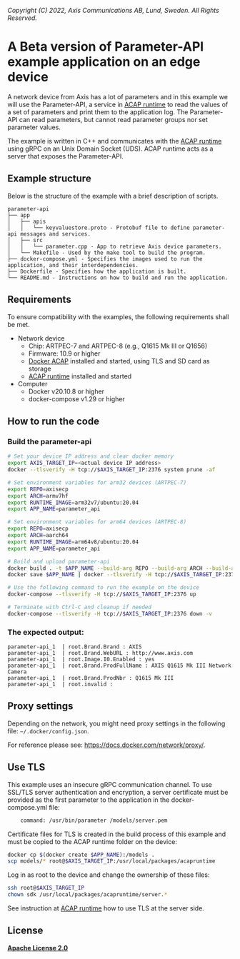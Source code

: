 *Copyright (C) 2022, Axis Communications AB, Lund, Sweden. All Rights Reserved.*

# A Beta version of Parameter-API example application on an edge device

A network device from Axis has a lot of parameters and in this example we will use the Parameter-API, a service in [ACAP runtime](https://hub.docker.com/r/axisecp/acap-runtime) to read the values of a set of parameters and print them to the application log. The Parameter-API can read parameters, but cannot read parameter groups nor set parameter values.

The example is written in C++ and communicates with the [ACAP runtime](https://hub.docker.com/r/axisecp/acap-runtime) using gRPC on an Unix Domain Socket (UDS). ACAP runtime acts as a server that exposes the Parameter-API.

## Example structure
Below is the structure of the example with a brief description of scripts.
```shell
parameter-api
├── app
│   ├── apis
│   │   └── keyvaluestore.proto - Protobuf file to define parameter-api messages and services.
│   ├── src
│   │   └── parameter.cpp - App to retrieve Axis device parameters.
│   └── Makefile - Used by the make tool to build the program.
├── docker-compose.yml - Specifies the images used to run the application, and their interdependencies.
├── Dockerfile - Specifies how the application is built.
└── README.md - Instructions on how to build and run the application.
```

## Requirements
To ensure compatibility with the examples, the following requirements shall be met.

* Network device
  * Chip: ARTPEC-7 and ARTPEC-8 (e.g., Q1615 Mk III or Q1656)
  * Firmware: 10.9 or higher
  * [Docker ACAP](https://github.com/AxisCommunications/docker-acap) installed and started, using TLS and SD card as storage
  * [ACAP runtime](https://hub.docker.com/r/axisecp/acap-runtime) installed and started
* Computer
  * Docker v20.10.8 or higher
  * docker-compose v1.29 or higher

## How to run the code
### Build the parameter-api
```sh
# Set your device IP address and clear docker memory
export AXIS_TARGET_IP=<actual device IP address>
docker --tlsverify -H tcp://$AXIS_TARGET_IP:2376 system prune -af

# Set environment variables for arm32 devices (ARTPEC-7)
export REPO=axisecp
export ARCH=armv7hf
export RUNTIME_IMAGE=arm32v7/ubuntu:20.04
export APP_NAME=parameter_api

# Set environment variables for arm64 devices (ARTPEC-8)
export REPO=axisecp
export ARCH=aarch64
export RUNTIME_IMAGE=arm64v8/ubuntu:20.04
export APP_NAME=parameter_api

# Build and upload parameter-api
docker build . -t $APP_NAME --build-arg REPO --build-arg ARCH --build-arg RUNTIME_IMAGE
docker save $APP_NAME | docker --tlsverify -H tcp://$AXIS_TARGET_IP:2376 load

# Use the following command to run the example on the device
docker-compose --tlsverify -H tcp://$AXIS_TARGET_IP:2376 up

# Terminate with Ctrl-C and cleanup if needed
docker-compose --tlsverify -H tcp://$AXIS_TARGET_IP:2376 down -v
```

### The expected output:
```
parameter-api_1  | root.Brand.Brand : AXIS
parameter-api_1  | root.Brand.WebURL : http://www.axis.com
parameter-api_1  | root.Image.I0.Enabled : yes
parameter-api_1  | root.Brand.ProdFullName : AXIS Q1615 Mk III Network Camera
parameter-api_1  | root.Brand.ProdNbr : Q1615 Mk III
parameter-api_1  | root.invalid : 
```

## Proxy settings
Depending on the network, you might need proxy settings in the following file: `~/.docker/config.json`.

For reference please see: https://docs.docker.com/network/proxy/.

## Use TLS
This example uses an insecure gRPC communication channel. To use SSL/TLS server authentication and encryption, a server certificate must be provided as the first parameter to the application in the docker-compose.yml file:

```sh
    command: /usr/bin/parameter /models/server.pem
```

Certificate files for TLS is created in the build process of this example and must be copied to the ACAP runtime folder on the device:

```sh
docker cp $(docker create $APP_NAME):/models .
scp models/* root@$AXIS_TARGET_IP:/usr/local/packages/acapruntime
```

Log in as root to the device and change the ownership of these files:
```sh
ssh root@$AXIS_TARGET_IP
chown sdk /usr/local/packages/acapruntime/server.*
```

See instruction at [ACAP runtime](https://hub.docker.com/r/axisecp/acap-runtime) how to use TLS at the server side. 

## License
**[Apache License 2.0](../LICENSE)**
